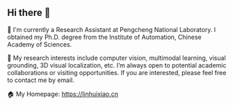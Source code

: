 ## Hi there 👋

:office: I'm currently a Research Assistant at Pengcheng National Laboratory. I obtained my Ph.D. degree from the Institute of Automation, Chinese Academy of Sciences.

🔭 My research interests include computer vision, multimodal learning, visual grounding, 3D visual localization, etc. I’m always open to potential academic collaborations or visiting opportunities. If you are interested, please feel free to contact me by email. 

:house: My Homepage: https://linhuixiao.cn


<!--
**linhuixiao/linhuixiao** is a ✨ _special_ ✨ repository because its `README.md` (this file) appears on your GitHub profile.

Here are some ideas to get you started:

- 🔭 I’m currently working on ...
- 🌱 I’m currently learning ...
- 👯 I’m looking to collaborate on ...
- 🤔 I’m looking for help with ...
- 💬 Ask me about ...
- 📫 How to reach me: ...
- 😄 Pronouns: ...
- ⚡ Fun fact: ...
- :blush:
- :mortar_board:
-->

